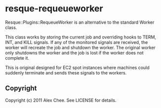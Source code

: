 resque-requeueworker
====================

Resque::Plugins::RequeueWorker is an alternative to the standard Worker class. 

This class works by storing the current job and overriding hooks to TERM, INT, 
and KILL signals. If any of the monitored signals are received, the worker will 
recreate the job and shutdown the worker. The original worker only shutdowns 
the worker and the job is lost if the worker does not complete it.

This is original designed for EC2 spot instances where 
machines could suddenly terminate and sends these signals to the workers.

Copyright
---------

Copyright (c) 2011 Alex Chee. See LICENSE for details.
